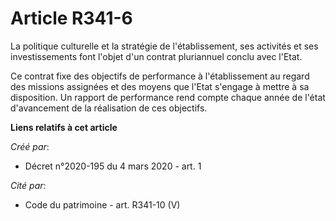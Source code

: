 # Article R341-6

La politique culturelle et la stratégie de l'établissement, ses activités et ses investissements font l'objet d'un contrat
pluriannuel conclu avec l'Etat.

Ce contrat fixe des objectifs de performance à l'établissement au regard des missions assignées et des moyens que l'Etat
s'engage à mettre à sa disposition. Un rapport de performance rend compte chaque année de l'état d'avancement de la
réalisation de ces objectifs.

**Liens relatifs à cet article**

_Créé par_:

  - Décret n°2020-195 du 4 mars 2020 - art. 1

_Cité par_:

  - Code du patrimoine - art. R341-10 (V)
